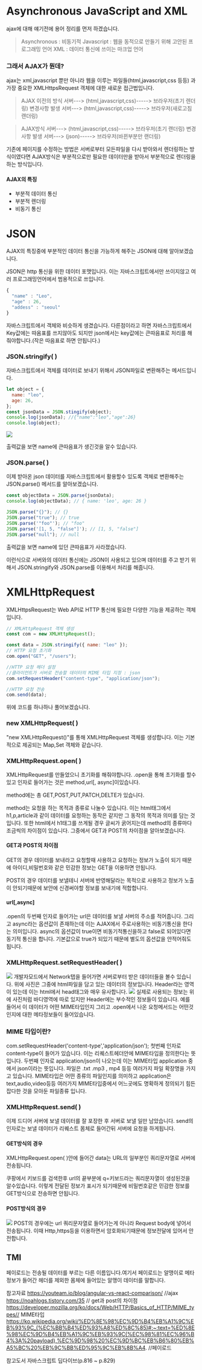 # Asynchronous JavaScript and XML

ajax에 대해 얘기전에 용어 정리를 먼저 하겠습니다.

> Asynchronous : 비동기적
> Javascript : 웹을 동적으로 만들기 위해 고안된 프로그래밍 언어
> XML : 데이터 통신에 쓰이는 마크업 언어

### 그래서 AJAX가 뭔데?

ajax는 xml,javascript 뿐만 아니라 웹을 이루는 파일들(html,javascript,css 등등) 과 가장 중요한 XMLHttpsRequest 객체에 대한 새로운 접근법입니다.

> AJAX 이전의 방식
> 서버---> (html,javascript,css)-----> 브라우저(초기 렌더링)
> 변경사항 발생
> 서버---> (html,javascript,css)-----> 브라우저(새로고침 랜더링)

> AJAX방식
> 서버---> (html,javascript,css)-----> 브라우저(초기 랜더링)
> 변경사항 발생
> 서버---> (json)-----> 브라우저(바뀐부분만 랜더링)

기존에 페이지를 수정하는 방법은 서버로부터 모든파일을 다시 받아와서 렌더링하는 방식이였다면
AJAX방식은 부분적으로만 필요한 데이터만을 받아서 부분적으로 렌더링을 하는 방식입니다.

#### AJAX의 특징

- 부분적 데이터 통신
- 부분적 렌더링
- 비동기 통신

# JSON

AJAX의 특징중에 부분적인 데이터 통신을 가능하게 해주는 JSON에 대해 알아보겠습니다.

JSON은 http 통신을 위한 데이터 포맷입니다. 이는 자바스크립트에서만 쓰이지않고 여러 프로그래밍언어에서 범용적으로 쓰입니다.

```javascript
{
  "name" : "Leo",
  "age" : 26,
  "addess" : "seoul"
}
```

자바스크립트에서 객체와 비슷하게 생겼습니다. 다른점이라고 하면 자바스크립트에서 Key값에는 따옴표를 쓰지않아도 되지만 json에서는 key값에는 큰따음표로 처리를 해줘야합니다.(작은 따음표로 하면 안됩니다.)

### JSON.stringify( )

자바스크립트에서 객체를 데이터로 보내기 위해서 JSON파일로 변환해주는 메서드입니다.

```javascript
let object = {
  name: "leo",
  age: 26,
};
const jsonData = JSON.stingify(object);
console.log(jsonData); //{"name":"leo","age":26}
console.log(object);
```

<img src="https://media.vlpt.us/images/alajillo/post/99f72fc7-9727-47b7-9534-a9271d5fcccc/JSON.PNG">

출력값을 보면 name에 큰따음표가 생긴것을 알수 있습니다.

### JSON.parse( )

이제 받아온 json 데이터를 자바스크립트에서 활용할수 있도록 객체로 변환해주는 JSON.parse() 메서드를 알아보겠습니다.

```javascript
const objectData = JSON.parse(jsonData);
console.log(objectData); // { name: 'leo', age: 26 }
```

```javascript
JSON.parse("{}"); // {}
JSON.parse("true"); // true
JSON.parse('"foo"'); // "foo"
JSON.parse('[1, 5, "false"]'); // [1, 5, "false"]
JSON.parse("null"); // null
```

출력값을 보면 name에 있던 큰따음표가 사라졌습니다.

이런식으로 서버와의 데이터 통신에는 JSON이 사용되고 있으며 데이터를 주고 받기 위해서 JSON.stringify와 JSON.parse를 이용해서 처리를 해줍니다.

# XMLHttpRequest

XMLHttpsRequest는 Web API로 HTTP 통신에 필요한 다양한 기능을 제공하는 객체입니다.

```javascript
// XMLHttpRequest 객체 생성
const com = new XMLHttpRequest();

const data = JSON.stringify({ name: "leo" });
// HTTP 요청 초기화
com.open("GET", "/users");

//HTTP 요청 헤더 설정
//클라이언트가 서버로 전송할 데이터의 MIME 타입 지정 : json
com.setRequestHeader("content-type", "application/json");

//HTTP 요청 전송
com.send(data);
```

위에 코드를 하나하나 풀어보겠습니다.

### new XMLHttpRequest( )

"new XMLHttpRequest()"를 통해 XMLHttpRequest 객체를 생성합니다. 이는 기본적으로 제공되는 Map,Set 객체와 같습니다.

### XMLHttpRequest.open( )

XMLHttpRequest를 만들었으니 초기화를 해줘야합니다. .open을 통해 초기화를 할수 있고 인자로 들어가는 것은 method,url[, async]이있습니다.

method에는 총 GET,POST,PUT,PATCH,DELTE가 있습니다.

method는 요청을 하는 목적과 종류로 나눌수 있습니다. 이는 html태그에서 h1,p,article과 같이 데이터를 요청하는 동작은 같지만 그 동작의 목적과 의미를 담는 것입니다. 또한 html에서 h1태그를 쓰게될 경우 글씨가 굵어지는데 method의 종류마다 조금씩의 차이점이 있습니다. 그중에서 GET과 POST의 차이점을 알아보겠습니다.

#### GET과 POST의 차이점

GET의 경우 데이터를 보내라고 요청할때 사용하고 요청하는 정보가 노출이 되기 때문에 아이디,비밀번호와 같은 민감한 정보는 GET을 이용하면 안됩니다.

POST의 경우 데이터를 보낼테니 서버에 반영해달라는 목적으로 사용하고 정보가 노출이 안되기때문에 보안에 신경써야할 정보를 보내기에 적합합니다.

#### url[,async]

.open의 두번째 인자로 들어가는 url은 데이터를 보낼 서버의 주소를 적어줍니다. 그리고 async라는 옵션값이 존재하는데 이는 AJAX에서 주로사용하는 비동기통신을 한다는 의미입니다. async의 옵션값이 true이면 비동기적통신을하고 false로 되어있다면 동기적 통신을 합니다. 기본값으로 true가 되있기 때문에 별도의 옵션값을 안적어줘도 됩니다.

### XMLHttpRequest.setRequestHeader( )

<img src="https://media.vlpt.us/images/alajillo/post/2f2ba6f2-0892-4971-ad44-4fed145f7f3f/%EB%A6%AC%ED%80%98%EC%8A%A4%ED%8A%B8%20%ED%97%A4%EB%93%9C.png">
개발자모드에서 Network탭을 들어가면 서버로부터 받은 데이터들을 볼수 있습니다. 위에 사진은 그중에 html파일을 담고 있는 데이터의 정보입니다. Header라는 영역이 있는데 이는 html에서 head태그와 매우 유사합니다.

<img src="https://media.vlpt.us/images/alajillo/post/fedab0bd-ea1f-4570-a9c9-a53801e7f011/%EB%A6%AC%ED%80%98%EC%8A%A4%ED%8A%B8%EB%B0%94%EB%94%94.png">
실제로 사용되는 정보는 위에 사진처럼 바디영역에 따로 있지만 Header에는 부수적인 정보들이 있습니다. 예를 들어서 이 데이터가 어떤 MIME타입인지 그리고 .open에서 나온 요청메서드는 어떤것인지에 대한 메타정보들이 들어있습니다.

### MIME 타입이란?

com.setRequestHeader('content-type','application/json');
첫번째 인자로 content-type이 들어가 있습니다. 이는 리퀘스트헤더안에 MIME타입을 정의한다는 뜻입니다. 두번째 인자로 application/json이 나오는데 이는 MIME타입 application 중에서 json이라는 뜻입니다. 파일은 .txt .mp3 , mp4 등등 여러가지 파일 확장명을 가지고 있습니다.
MIME타입은 어떤 종류의 파일인지를 의미하고 application은 text,audio,video등등 여러가지 MIME타입중에서 어느곳에도 명확하게 정의되기 힘든 잡다한 것을 모아둔 파일종류 입니다.

### XMLHttpRequest.send( )

이제 드디어 서버에 보낼 데이터를 잘 포장한 후 서버로 보낼 일만 남았습니다.
send의 인자로는 보낼 데이터가 리퀘스트 몸체로 들어간뒤 서버에 요청을 하게됩니다.

#### GET방식의 경우

XMLHttpRequest.open( )안에 들어간 data는 URL의 일부분인 쿼리문자열로 서버에 전송됩니다.

쿠팡에서 키보드를 검색한후 url의 끝부분에 q=키보드라는 쿼리문자열이 생성된것을 알수있습니다. 이렇게 전달된 정보가 표시가 되기때문에 비밀번호같은 민감한 정보를 GET방식으로 전송하면 안됩니다.

#### POST방식의 경우

<img src="https://media.vlpt.us/images/alajillo/post/829c7e23-6cbd-4603-b2f5-28a462d1d42f/%ED%80%84;.png">
POST의 경우에는 url 쿼리문자열로 들어가는게 아니라 Request body에 넣어서 전송됩니다. 이때 Http,https등을 이용하면서 암호화되기때문에 정보전달에 있어서 안전합니다.

## TMI

페이로드는 전송될 데이터를 부르는 다른 이름입니다.여기서 페이로드는 알맹이로 메타정보가 들어간 헤더를 제외한 몸체에 들어있는 알맹이 데이터를 말합니다.

참고자료
https://youteam.io/blog/angular-vs-react-comparison/ //ajax
https://noahlogs.tistory.com/35 // get과 post의 차이점
https://developer.mozilla.org/ko/docs/Web/HTTP/Basics_of_HTTP/MIME_types// MIME타입
https://ko.wikipedia.org/wiki/%ED%8E%98%EC%9D%B4%EB%A1%9C%EB%93%9C_(%EC%BB%B4%ED%93%A8%ED%8C%85)#:~:text=%ED%8E%98%EC%9D%B4%EB%A1%9C%EB%93%9C(%EC%98%81%EC%96%B4%3A%20payload),%EC%9D%98%20%EC%9D%BC%EB%B6%80%EB%A5%BC%20%EB%9C%BB%ED%95%9C%EB%8B%A4. //페이로드

참고도서
자바스크립트 딥다이브(p.816 ~ p.829)
